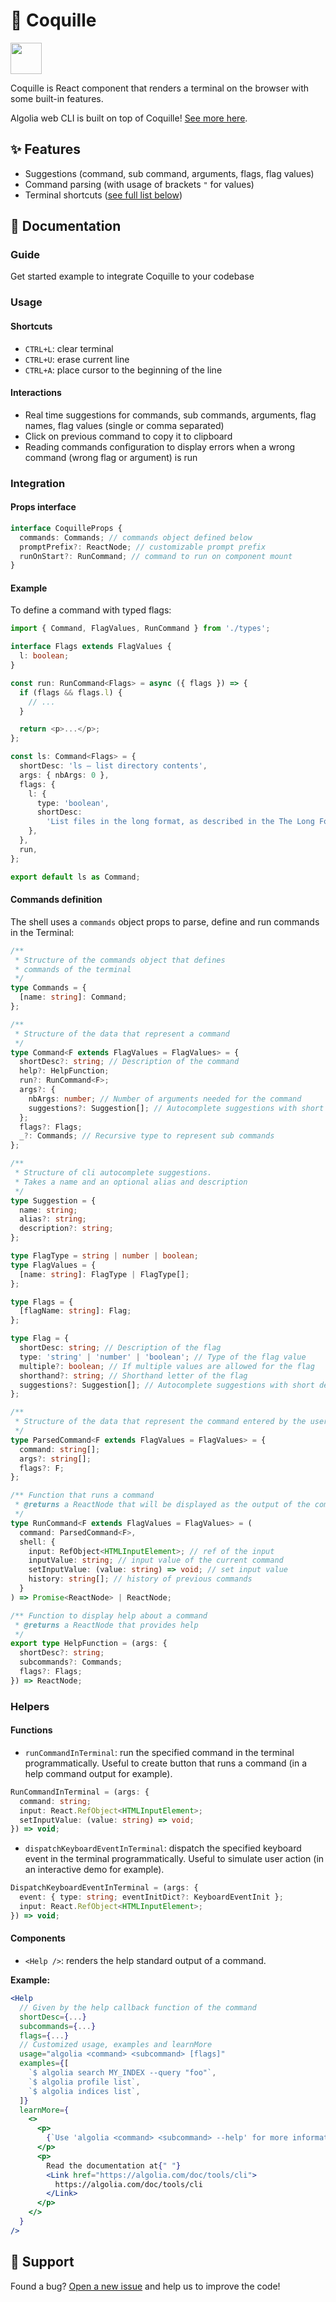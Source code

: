 # 🐚 Coquille

[<img src="https://icons.veryicon.com/png/o/photographic/ant-design-official-icon-library/codesandbox-square-f.png" width="50"/>](https://codesandbox.io/s/coquille-example-354c7c)

Coquille is React component that renders a terminal on the browser with some built-in features.

Algolia web CLI is built on top of Coquille! [See more here](https://github.com/algolia/cli-browser).

## ✨ Features

- Suggestions (command, sub command, arguments, flags, flag values)
- Command parsing (with usage of brackets `"` for values)
- Terminal shortcuts ([see full list below](#shortcuts))

## 📖 Documentation

### Guide

Get started example to integrate Coquille to your codebase

### Usage

#### Shortcuts

- `CTRL+L`: clear terminal
- `CTRL+U`: erase current line
- `CTRL+A`: place cursor to the beginning of the line

#### Interactions

- Real time suggestions for commands, sub commands, arguments, flag names, flag values (single or comma separated)
- Click on previous command to copy it to clipboard
- Reading commands configuration to display errors when a wrong command (wrong flag or argument) is run

### Integration

#### Props interface

```typescript
interface CoquilleProps {
  commands: Commands; // commands object defined below
  promptPrefix?: ReactNode; // customizable prompt prefix
  runOnStart?: RunCommand; // command to run on component mount
}
```

#### Example

To define a command with typed flags:

```typescript
import { Command, FlagValues, RunCommand } from './types';

interface Flags extends FlagValues {
  l: boolean;
}

const run: RunCommand<Flags> = async ({ flags }) => {
  if (flags && flags.l) {
    // ...
  }

  return <p>...</p>;
};

const ls: Command<Flags> = {
  shortDesc: 'ls – list directory contents',
  args: { nbArgs: 0 },
  flags: {
    l: {
      type: 'boolean',
      shortDesc:
        'List files in the long format, as described in the The Long Format subsection below',
    },
  },
  run,
};

export default ls as Command;
```

#### Commands definition

The shell uses a `commands` object props to parse, define and run commands in the Terminal:

```typescript
/**
 * Structure of the commands object that defines
 * commands of the terminal
 */
type Commands = {
  [name: string]: Command;
};

/**
 * Structure of the data that represent a command
 */
type Command<F extends FlagValues = FlagValues> = {
  shortDesc?: string; // Description of the command
  help?: HelpFunction;
  run?: RunCommand<F>;
  args?: {
    nbArgs: number; // Number of arguments needed for the command
    suggestions?: Suggestion[]; // Autocomplete suggestions with short description
  };
  flags?: Flags;
  _?: Commands; // Recursive type to represent sub commands
};

/**
 * Structure of cli autocomplete suggestions.
 * Takes a name and an optional alias and description
 */
type Suggestion = {
  name: string;
  alias?: string;
  description?: string;
};

type FlagType = string | number | boolean;
type FlagValues = {
  [name: string]: FlagType | FlagType[];
};

type Flags = {
  [flagName: string]: Flag;
};

type Flag = {
  shortDesc: string; // Description of the flag
  type: 'string' | 'number' | 'boolean'; // Type of the flag value
  multiple?: boolean; // If multiple values are allowed for the flag
  shorthand?: string; // Shorthand letter of the flag
  suggestions?: Suggestion[]; // Autocomplete suggestions with short description
};

/**
 * Structure of the data that represent the command entered by the user
 */
type ParsedCommand<F extends FlagValues = FlagValues> = {
  command: string[];
  args?: string[];
  flags?: F;
};

/** Function that runs a command
 * @returns a ReactNode that will be displayed as the output of the command
 */
type RunCommand<F extends FlagValues = FlagValues> = (
  command: ParsedCommand<F>,
  shell: {
    input: RefObject<HTMLInputElement>; // ref of the input
    inputValue: string; // input value of the current command
    setInputValue: (value: string) => void; // set input value
    history: string[]; // history of previous commands
  }
) => Promise<ReactNode> | ReactNode;

/** Function to display help about a command
 * @returns a ReactNode that provides help
 */
export type HelpFunction = (args: {
  shortDesc?: string;
  subcommands?: Commands;
  flags?: Flags;
}) => ReactNode;
```

### Helpers

#### Functions

- `runCommandInTerminal`: run the specified command in the terminal programmatically. Useful to create button that runs a command (in a help command output for example).

```typescript
RunCommandInTerminal = (args: {
  command: string;
  input: React.RefObject<HTMLInputElement>;
  setInputValue: (value: string) => void;
}) => void;
```

- `dispatchKeyboardEventInTerminal`: dispatch the specified keyboard event in the terminal programmatically. Useful to simulate user action (in an interactive demo for example).

```typescript
DispatchKeyboardEventInTerminal = (args: {
  event: { type: string; eventInitDict?: KeyboardEventInit };
  input: React.RefObject<HTMLInputElement>;
}) => void;
```

#### Components

- `<Help />`: renders the help standard output of a command.

**Example:**

```jsx
<Help
  // Given by the help callback function of the command
  shortDesc={...}
  subcommands={...}
  flags={...}
  // Customized usage, examples and learnMore
  usage="algolia <command> <subcommand> [flags]"
  examples={[
    `$ algolia search MY_INDEX --query "foo"`,
    `$ algolia profile list`,
    `$ algolia indices list`,
  ]}
  learnMore={
    <>
      <p>
        {`Use 'algolia <command> <subcommand> --help' for more information about a command.`}
      </p>
      <p>
        Read the documentation at{" "}
        <Link href="https://algolia.com/doc/tools/cli">
          https://algolia.com/doc/tools/cli
        </Link>
      </p>
    </>
  }
/>
```

## 🛟 Support

Found a bug? [Open a new issue](https://github.com/algolia/coquille/issues/new) and help us to improve the code!

